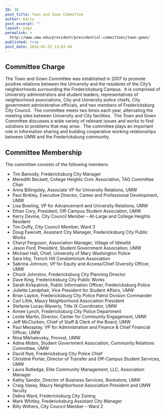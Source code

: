 ```yaml
---
ID: 30
post_title: Town and Gown Committee
author: Emily
post_excerpt: ""
layout: page
permalink: >
  http://www.umw.edu/president/presidential-committees/town-gown/
published: true
post_date: 2016-05-25 13:03:40
---
```

<h2>Committee Charge</h2>
The Town and Gown Committee was established in 2007 to promote positive relations between the University and the residents of the City’s neighborhoods surrounding the Fredericksburg Campus.  It is comprised of University administrators and student leaders, representatives of neighborhood associations, City and University police chiefs, City government administrative officials, and two members of Fredericksburg City Council.  The committee meets two times each year, alternating the meeting sites between University and City facilities.  The Town and Gown Committee discusses a wide variety of relevant issues and works to find solutions to problems that may arise.  The committee plays an important role in information sharing and building cooperative working relationships between UMW and the Fredericksburg community.
<h2>Committee Membership</h2>
The committee consists of the following members:
<ul>
 	<li>Tim Baroody, Fredericksburg City Manager</li>
 	<li>Meredith Beckett, College Heights Civic Association, TAG Committee Chair</li>
 	<li>Anna Billingsley, Associate VP for University Relations, UMW</li>
 	<li>Paul Binkley, Executive Director, Career and Professional Development, UMW</li>
 	<li>Lisa Bowling, VP for Advancement and University Relations, UMW</li>
 	<li>Ethan Cory, President, Off-Campus Student Association, UMW</li>
 	<li>Kerry Devine, City Council Member – At-Large and College Heights Resident</li>
 	<li>Tim Duffy, City Council Member, Ward 3</li>
 	<li>Doug Fawcett, Assistant City Manager, Fredericksburg City Public Works</li>
 	<li>Charyl Ferguson, Association Manager, Village of Idlewild</li>
 	<li>Jason Ford, President, Student Government Association, UMW</li>
 	<li>Michael Hall, Chief, University of Mary Washington Police</li>
 	<li>Sara Irby, Trench Hill Condominium Association</li>
 	<li>Sabrina Johnson, VP for Equity and Access/Chief Diversity Officer, UMW</li>
 	<li>Chuck Johnston, Fredericksburg City Planning Director</li>
 	<li>Dave King, Fredericksburg City Public Works</li>
 	<li>Sarah Kirkpatrick, Public Information Officer, Fredericksburg Police</li>
 	<li>Juliette Landphair, Vice President for Student Affairs, UMW</li>
 	<li>Brian Layton, Fredericksburg City Police Patrol Division Commander</li>
 	<li>Carl Little, Maury Neighborhood Association President</li>
 	<li>Stefanie Lucas-Waverly, Title IX Coordinator, UMW</li>
 	<li>Aimee Lynch, Fredericksburg City Police Department</li>
 	<li>Leslie Martin, Director, Center for Community Engagement, UMW</li>
 	<li>Jeff McClurken, Chief of Staff &amp; Clerk of the Board, UMW</li>
 	<li>Paul Messplay, VP for Administration and Finance &amp; Chief Financial Officer, UMW</li>
 	<li>Nina Mikhalevsky, Provost, UMW</li>
 	<li>Adina Mobin, Student Government Association, Community Relations Committee, UMW</li>
 	<li>David Nye, Fredericksburg City Police Chief</li>
 	<li>Christine Porter, Director of Transfer and Off-Campus Student Services, UMW</li>
 	<li>Laura Rutledge, Elite Community Management, LLC, Association Manager</li>
 	<li>Kathy Sandor, Director of Business Services, Bookstore, UMW</li>
 	<li>Craig Vasey, Maury Neighborhood Association President and UMW faculty</li>
 	<li>Debra Ward, Fredericksburg City Zoning</li>
 	<li>Mark Whitley, Fredericksburg Assistant City Manager</li>
 	<li>Billy Withers, City Council Member – Ward 2</li>
</ul>